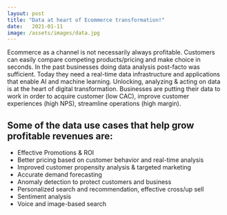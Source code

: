 ```yaml
---
layout: post
title: "Data at heart of Ecommerce transformation!"
date:   2021-01-11 
image: /assets/images/data.jpg
---
```



Ecommerce as a channel is not necessarily always profitable. Customers can easily compare competing products/pricing and make choice in seconds. In the past businesses doing data analysis post-facto was sufficient. Today they need a real-time data infrastructure and applications that enable AI and machine learning. Unlocking, analyzing & acting on data is at the heart of digital transformation. Businesses are putting their data to work in order to acquire customer (low CAC), improve customer experiences (high NPS), streamline operations (high margin).

## Some of the data use cases that help grow profitable revenues are:

+ Effective Promotions & ROI
+ Better pricing based on customer behavior and real-time analysis
+ Improved customer propensity analysis & targeted marketing
+ Accurate demand forecasting
+ Anomaly detection to protect customers and business
+ Personalized search and recommendation, effective cross/up sell
+ Sentiment analysis
+ Voice and image-based search
